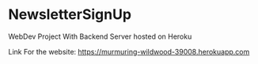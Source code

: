 # NewsletterSignUp
WebDev Project With Backend Server hosted on Heroku

Link For the website: https://murmuring-wildwood-39008.herokuapp.com
